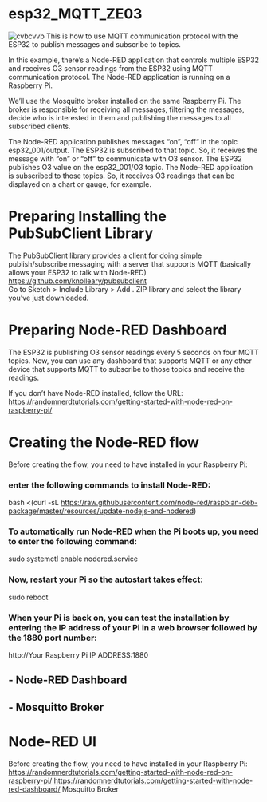 # esp32_MQTT_ZE03
![cvbcvvb](https://user-images.githubusercontent.com/32832715/116376370-257e9b80-a84b-11eb-8fb2-a6792777a022.PNG)
This is how to use MQTT communication protocol with the ESP32 to publish messages and subscribe to topics.

In this example, there’s a Node-RED application that controls multiple ESP32 and receives O3 sensor readings from the ESP32 using MQTT communication protocol. The Node-RED application is running on a Raspberry Pi.

We’ll use the Mosquitto broker installed on the same Raspberry Pi. The broker is responsible for receiving all messages, filtering the messages, decide who is interested in them and publishing the messages to all subscribed clients.

The Node-RED application publishes messages “on”, “off“ in the topic esp32_001/output.
The ESP32 is subscribed to that topic. So, it receives the message with “on” or “off” to communicate with O3 sensor.
The ESP32 publishes O3 value on the esp32_001/O3 topic.
The Node-RED application is subscribed to those topics. So, it receives O3 readings that can be displayed on a chart or gauge, for example.

# Preparing Installing the PubSubClient Library
The PubSubClient library provides a client for doing simple publish/subscribe messaging with a server that supports MQTT (basically allows your ESP32 to talk with Node-RED)  
https://github.com/knolleary/pubsubclient  
Go to Sketch > Include Library > Add . ZIP library and select the library you’ve just downloaded.

# Preparing Node-RED Dashboard
The ESP32 is publishing O3 sensor readings every 5 seconds on four MQTT topics. Now, you can use any dashboard that supports MQTT or any other device that supports MQTT to subscribe to those topics and receive the readings.

If you don’t have Node-RED installed, follow the URL: https://randomnerdtutorials.com/getting-started-with-node-red-on-raspberry-pi/

# Creating the Node-RED flow
Before creating the flow, you need to have installed in your Raspberry Pi:

### enter the following commands to install Node-RED:
bash <(curl -sL https://raw.githubusercontent.com/node-red/raspbian-deb-package/master/resources/update-nodejs-and-nodered)   

### To automatically run Node-RED when the Pi boots up, you need to enter the following command:
sudo systemctl enable nodered.service  

### Now, restart your Pi so the autostart takes effect:
sudo reboot  

### When your Pi is back on, you can test the installation by entering the IP address of your Pi in a web browser followed by the 1880 port number:
http://Your Raspberry Pi IP ADDRESS:1880
## - Node-RED Dashboard
## - Mosquitto Broker

# Node-RED UI
Before creating the flow, you need to have installed in your Raspberry Pi:  
https://randomnerdtutorials.com/getting-started-with-node-red-on-raspberry-pi/
https://randomnerdtutorials.com/getting-started-with-node-red-dashboard/
Mosquitto Broker
